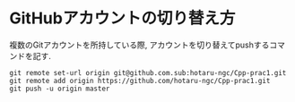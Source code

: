 # GitHubアカウントの切り替え方
複数のGitアカウントを所持している際, アカウントを切り替えてpushするコマンドを記す.
```
git remote set-url origin git@github.com.sub:hotaru-ngc/Cpp-prac1.git
git remote add origin https://github.com/hotaru-ngc/Cpp-prac1.git
git push -u origin master
```
